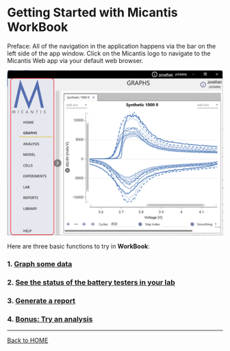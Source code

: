 # Getting Started with Micantis WorkBook

Preface: All of the navigation in the application happens via the bar on the left side of the app window. Click on the Micantis logo to navigate to the Micantis Web app via your default web browser.

![WorkBook's navigation button](/images/workbook_home.png)

Here are three basic functions to try in **WorkBook**:

### 1. [Graph some data](gettingstarted1.md)

### 2. [See the status of the battery testers in your lab](gettingstarted2.md)

### 3. [Generate a report](gettingstarted3.md)

### 4. [Bonus: Try an analysis](gettingstarted4.md)

---

[Back to HOME](index.md)